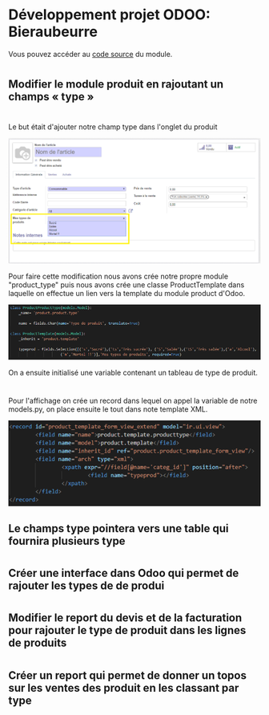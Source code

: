# Développement projet ODOO: Bieraubeurre

Vous pouvez accéder au [code source](https://github.com/pierre-roman/Projet-Odoo-Type-Product) du module.

#

## Modifier le module produit en rajoutant un champs « type » 

#

Le but était d'ajouter notre champ type dans l'onglet du produit

![Screenshot](img/dev_produit_type.png)

Pour faire cette modification nous avons crée notre propre module "product_type" puis nous avons crée une classe ProductTemplate dans laquelle on effectue un lien vers la template du module product d'Odoo.

![Screenshot](img/class_product.PNG)

On a ensuite initialisé une variable contenant un tableau de type de produit.

#

Pour l'affichage on crée un record dans lequel on appel la variable de notre models.py, on place ensuite le tout dans note template XML.

![Screenshot](img/record_product.PNG)

## Le champs type pointera vers une table qui fournira plusieurs type

#

## Créer une interface dans Odoo qui permet de rajouter les types de de produi

#

## Modifier le report du devis et de la facturation pour rajouter le type de produit dans les lignes de produits

#

## Créer un report qui permet de donner un topos sur les ventes des produit en les classant par type

#